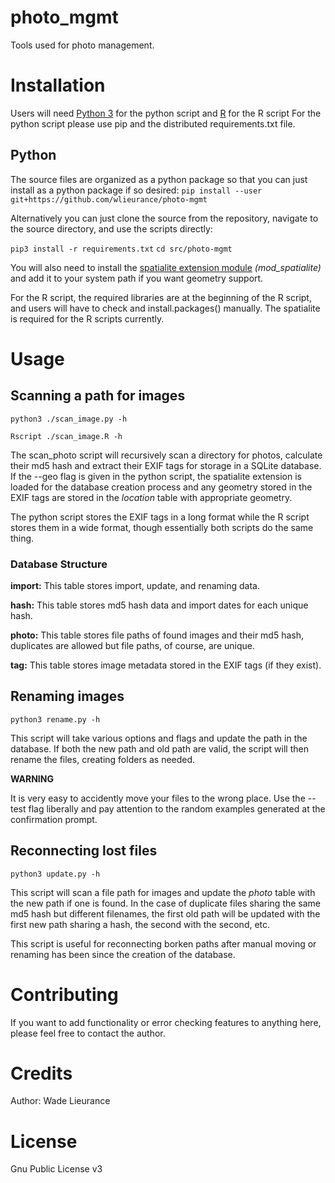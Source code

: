 # photo_mgmt
Tools used for photo management.

# Installation
Users will need [Python 3](https://www.python.org/) for the python script and [R](https://www.r-project.org/) for the R script
For the python script please use pip and the distributed requirements.txt file. 

## Python
The source files are organized as a python package so that you can just install as a python package if so desired:
`pip install --user git+https://github.com/wlieurance/photo-mgmt`

Alternatively you can just clone the source from the repository, navigate to the source directory, and use the scripts directly:

`pip3 install -r requirements.txt`
`cd src/photo-mgmt`

You will also need to install the [spatialite extension module](https://www.gaia-gis.it/fossil/libspatialite/index) *(mod_spatialite)* and add it to your system path if you want geometry support.

For the R script, the required libraries are at the beginning of the R script, and users will have to check and install.packages() manually. The spatialite is required for the R scripts currently.

# Usage
## Scanning a path for images
`python3 ./scan_image.py -h`

`Rscript ./scan_image.R -h`

The scan_photo script will recursively scan a directory for photos, calculate their md5 hash and extract their EXIF tags for storage in a SQLite database. If the --geo flag is given in the python script, the spatialite extension is loaded for the database creation process and any geometry stored in the EXIF tags are stored in the *location* table with appropriate geometry. 

The python script stores the EXIF tags in a long format while the R script stores them in a wide format, though essentially both scripts do the same thing.

### Database Structure
**import:**
This table stores import, update, and renaming data.

**hash:**
This table stores md5 hash data and import dates for each unique hash.

**photo:**
This table stores file paths of found images and their md5 hash, duplicates are allowed but file paths, of course, are unique.

**tag:**
This table stores image metadata stored in the EXIF tags (if they exist).

## Renaming images
`python3 rename.py -h`

This script will take various options and flags and update the path in the database. If both the new path and old path are valid, the script will then rename the files, creating folders as needed.

**WARNING**

It is very easy to accidently move your files to the wrong place. Use the --test flag liberally and pay attention to the random examples generated at the confirmation prompt.

## Reconnecting lost files ##
`python3 update.py -h`

This script will scan a file path for images and update the *photo* table with the new path if one is found. In the case of duplicate files sharing the same md5 hash but different filenames, the first old path will be updated with the first new path sharing a hash, the second with the second, etc.

This script is useful for reconnecting borken paths after manual moving or renaming has been since the creation of the database.

# Contributing
If you want to add functionality or error checking features to anything here, please feel free to contact the author.

# Credits 
Author: Wade Lieurance

# License 
Gnu Public License v3
